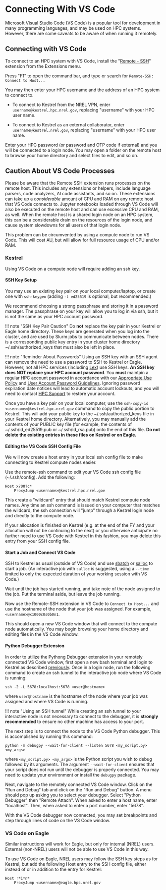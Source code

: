 # Connecting With VS Code 

[Microsoft Visual Studio Code (VS Code)](https://code.visualstudio.com/) is a popular tool for development in many programming languages, and may be used on HPC systems. However, there are some caveats to be aware of when running it remotely.

## Connecting with VS Code

To connect to an HPC system with VS Code, install the "[Remote - SSH](https://code.visualstudio.com/docs/remote/ssh)" extension from the Extensions menu. 

Press "F1" to open the command bar, and type or search for `Remote-SSH: Connect to Host...`

You may then enter your HPC username and the address of an HPC system to connect to. 

* To connect to Kestrel from the NREL VPN, enter `username@kestrel.hpc.nrel.gov`, replacing "username" with your HPC user name.

* To connect to Kestrel as an external collaborator, enter `username@kestrel.nrel.gov`, replacing "username" with your HPC user name.

Enter your HPC password (or password and OTP code if external) and you will be connected to a login node. You may open a folder on the remote host to browse your home directory and select files to edit, and so on.

## Caution About VS Code Processes

Please be aware that the Remote SSH extension runs processes on the remote host. This includes any extensions or helpers, include language parsers, code analyzers, AI code assistants, and so on. These extensions can take up a _considerable_ amount of CPU and RAM on any remote host that VS Code connects to. Jupyter notebooks loaded through VS Code will also be executed on the remote host and can use excessive CPU and RAM, as well. When the remote host is a shared login node on an HPC system, this can be a considerable drain on the resources of the login node, and cause system slowdowns for all users of that login node. 

This problem can be circumvented by using a compute node to run VS Code. This will cost AU, but will allow for full resource usage of CPU and/or RAM. 

### Kestrel

Using VS Code on a compute node will require adding an ssh key.

#### SSH Key Setup

You may use an existing key pair on your local computer/laptop, or create one with `ssh-keygen` (adding `-t ed25519` is optional, but recommended.) 

We recommend choosing a strong passphrase and storing it in a password manager. The passphrase on your key will allow you to log in via ssh, but it is not the same as your HPC account password.

!!! note "SSH Key Pair Caution"
    Do **not** replace the key pair in your Kestrel or Eagle home directory. These keys are generated when you log into the cluster, and are used by Slurm jobs to communicate between nodes. There is a corresponding public key entry in your cluster home directory ~/.ssh/authorized_keys that must also be left in place.

!!! note "Reminder About Passwords"
    Using an SSH key with an SSH agent can remove the need to use a password to SSH to Kestrel or Eagle. However, not all HPC services (including [Lex](https://hpcprojects.nrel.gov)) use SSH keys. **An SSH key does NOT replace your HPC account password**. You **must** maintain a regular HPC account password in accordance with our [Appropriate Use Policy](https://www.nrel.gov/hpc/appropriate-use-policy.html) and [User Account Password Guidelines](https://www.nrel.gov/hpc/user-account-passwords.html). Ignoring password expiration date notices will lead to automatic account lockouts, and you will need to contact [HPC Support](/Documentation/help) to restore your account.

Once you have a key pair on your local computer, use the `ssh-copy-id <username>@kestrel.hpc.nrel.gov` command to copy the public portion to Kestrel. This will add your public key to the ~/.ssh/authorized_keys file in your Kestrel home directory. Alternatively, you may manually add the contents of your PUBLIC key file (for example, the contents of ~/.ssh/id_ed25519.pub or ~/.ssh/id_rsa.pub) onto the end of this file. **Do not delete the existing entries in these files on Kestrel or on Eagle.**

#### Editing the VS Code SSH Config File

We will now create a host entry in your local ssh config file to make connecting to Kestrel compute nodes easier. 

Use the remote-ssh command to edit your VS Code ssh config file (~/.ssh/config). Add the following:

```
Host x?00?c*
    ProxyJump <username>@kestrel.hpc.nrel.gov
```

This create a "wildcard" entry that should match Kestrel compute node names. Any time an ssh command is issued on your computer that matches the wildcard, the ssh connection will "jump" through a Kestrel login node and directly to the compute node.

If your allocation is finished on Kestrel (e.g. at the end of the FY and your allocation will not be continuing to the next) or you otherwise anticipate no further need to use VS Code with Kestrel in this fashion, you may delete this entry from your SSH config file.

#### Start a Job and Connect VS Code

SSH to Kestrel as usual (outside of VS Code) and use [sbatch](/Documentation/Slurm/batch_jobs/) or [salloc](/Documentation/Slurm/interactive_jobs) to start a job. (An interactive job with `salloc` is suggested, using a `--time` limited to only the expected duration of your working session with VS Code.)

Wait until the job has started running, and take note of the node assigned to the job. Put the terminal aside, but leave the job running.

Now use the Remote-SSH extension in VS Code to `Connect to Host...` and use the hostname of the node that your job was assigned. For example, `<username>@x1000c0s0b0n1`. 

This should open a new VS Code window that will connect to the compute node automatically. You may begin browsing your home directory and editing files in the VS Code window.

#### Python Debugger Extension

In order to utilize the Pythong Debugger extension in your remotely connected VS Code window, first open a new bash terminal and login to Kestrel as described [previously](/Documentation/Development/VSCode/vscode/#connecting-with-vs-code_1). Once in a login node, run the following command to create an ssh tunnel to the interactive job node where VS Code is running:

```
ssh -2 -L 5678:localhost:5678 <user@hostname>
```

where `user@hostname` is the hostname of the node where your job was assigned and where VS Code is running.

!!! note "Using an SSH tunnel"
	While creating an ssh tunnel to your interactive node is not necessary to connect to the debugger, it is **strongly recommended** to ensure no other machine has access to your port.

The next step is to connect the node to the VS Code Python debugger. This is accomplished by running this command:

```
python -m debugpy --wait-for-client --listen 5678 <my_script.py> <my_args>
```

where `<my_script.py> <my_args>` is the Python script you wish to debug followed by its arguments. The argument `--wait-for-client` ensures that your script does not run until the debugger is properly connected. You may need to update your environment or install the `debugpy` package.

Next, navigate to the remotely connected VS Code window. Click on the "Run and Debug" tab and click on the "Run and Debug" button. A menu should pop up asking you to select your debugger. Select "Python Debugger" then "Remote Attach". When asked to enter a host name, enter "localhost". Then, when asked to enter a port number, enter "5678".

With the VS Code debugger now connected, you may set breakpoints and step through lines of code on the VS Code window.


### VS Code on Eagle

Similar instructions will work for Eagle, but only for internal (NREL) users. External (non-NREL) users will not be able to use VS Code in this way. 

To use VS Code on Eagle, NREL users may follow the SSH key steps as for Kestrel, but add the following Host entry to the SSH config file, either instead of or in addition to the entry for Kestrel:

```
Host r*i*n*
    ProxyJump <username>@eagle.hpc.nrel.gov
```
